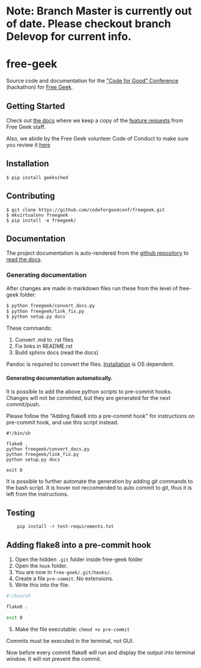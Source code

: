 # Note: Branch Master is currently out of date. Please checkout branch Delevop for current info. 

# free-geek

Source code and documentation for the ["Code for Good" Conference](http://codeforgood.io/) (hackathon) for [Free Geek](http://www.freegeek.org/).

## Getting Started

Check out [the docs](/docs) where we keep a copy of the [feature requests](/docs/Code%20For%20Good%20project.odt) from Free Geek staff.

Also, we abide by the Free Geek volunteer Code of Conduct to make sure you review it [here](/docs/Free_Geek_General_Conduct_guidelines.pdf)


## Installation

```shell
$ pip install geeksched
```

## Contributing

```shell
$ git clone https://github.com/codeforgoodconf/freegeek.git
$ mkvirtualenv freegeek
$ pip install -e freegeek/
```

## Documentation

The project documentation is auto-rendered from the [github repository](https://github.com/codeforgoodconf/free-geek) to [read the docs](https://readthedocs.org/projects/free-geek/).

### Generating documentation
After changes are made in markdown files run these from the level of free-geek folder:

```bash
$ python freegeek/convert_docs.py
$ python freegeek/link_fix.py
$ python setup.py docs
```
These commands:

1. Convert .md to .rst files 
2. Fix links in README.rst
3. Build sphinx docs (read the docs)

Pandoc is required to convert the files. [Installation](http://pandoc.org/installing.html) is OS dependent.

#### Generating documentation automatically. 

It is possible to add the above python scripts to pre-commit hooks. Changes will not be commited, but they are generated for the next commit/push. 

Please follow the "Adding flake8 into a pre-commit hook" for instructions on pre-commit hook, and use this script instead.

```
#!/bin/sh

flake8 .
python freegeek/convert_docs.py
python freegeek/link_fix.py
python setup.py docs

exit 0
```
It is possible to further automate the generation by adding git commands to the bash script. It is hover not reccomended to auto commit to git, thus it is left from the instructions.

## Testing 

```shell
    pip install -r test-requirements.txt
```
## Adding flake8 into a pre-commit hook

1. Open the hidden `.git` folder inside free-geek folder
2. Open the `hook` folder.
3. You are now in `free-geek/.git/hooks/`.
4. Create a file `pre-commit`. No extensions.
5. Write this into the file:

```bash
#!/bin/sh

flake8 .

exit 0
```
5. Make the file executable: `chmod +x pre-commit`

Commits must be executed in the terminal, not GUI. 

Now before every commit flake8 will run and display the output into terminal window. It will not prevent the commit. 

